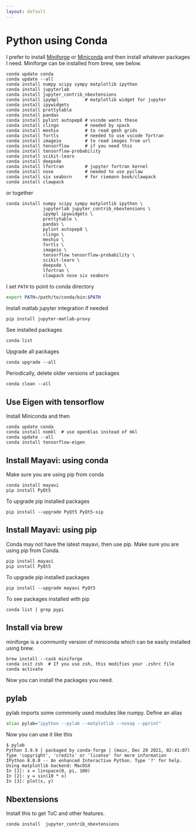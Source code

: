 ```yaml
---
layout: default
---
```


# Python using Conda

I prefer to install [Miniforge](https://github.com/conda-forge/miniforge) or [Miniconda](https://docs.conda.io/en/latest/miniconda.html) and then install whatever packages I need. Miniforge can be installed from brew, see below.

```shell
conda update conda
conda update --all
conda install numpy scipy sympy matplotlib ipython 
conda install jupyterlab
conda install jupyter_contrib_nbextensions
conda install ipympl          # matplotlib widget for jupyter
conda install ipywidgets
conda install prettytable
conda install pandas
conda install pylint autopep8 # vscode wants these
conda install clingo          # needed by spack
conda install meshio          # to read gmsh grids
conda install fortls          # needed to use vscode fortran
conda install imageio         # to read images from url
conda install tensorflow      # if you need this
conda install tensorflow-probability
conda install scikit-learn
conda install deepxde
conda install lfortran        # jupyter fortran kernel
conda install nose            # needed to use pyclaw
conda install six seaborn     # for riemann book/clawpack
conda install clawpack
```

or together

```shell
conda install numpy scipy sympy matplotlib ipython \
              jupyterlab jupyter_contrib_nbextensions \
              ipympl ipywidgets \
              prettytable \
              pandas \
              pylint autopep8 \
              clingo \
              meshio \
              fortls \
              imageio \
              tensorflow tensorflow-probability \
              scikit-learn \
              deepxde \
              lfortran \
              clawpack nose six seaborn
```

I set `PATH` to point to conda directory

```bash
export PATH=/path/to/conda/bin:$PATH
```

Install matlab jupyter integration if needed

```shell
pip install jupyter-matlab-proxy
```

See installed packages

```shell
conda list
```

Upgrade all packages

```shell
conda upgrade --all
```

Periodically, delete older versions of packages

```shell
conda clean --all
```

## Use Eigen with tensorflow

Install Miniconda and then

```shell
conda update conda
conda install nomkl  # use openblas instead of mkl
conda update --all
conda install tensorflow-eigen
```

## Install Mayavi: using conda

Make sure you are using pip from conda

```shell
conda install mayavi
pip install PyQt5
```

To upgrade pip installed packages

```shell
pip install --upgrade PyQt5 PyQt5-sip
```

## Install Mayavi: using pip

Conda may not have the latest mayavi, then use pip.  Make sure you are using pip from Conda.

```shell
pip install mayavi
pip install PyQt5
```

To upgrade pip installed packages

```shell
pip install --upgrade mayavi PyQt5
```

To see packages installed with pip

```shell
conda list | grep pypi
```

## Install via brew

miniforge is a community version of miniconda which can be easily installed using brew.

```shell
brew install --cask miniforge
conda init zsh  # If you use zsh, this modifies your .zshrc file
conda activate
```

Now you can install the packages you need.

## pylab

pylab imports some commonly used modules like numpy. Define an alias

```bash
alias pylab="ipython --pylab --matplotlib --nosep --pprint"
```

Now you can use it like this

```shell
$ pylab
Python 3.9.9 | packaged by conda-forge | (main, Dec 20 2021, 02:41:07)
Type 'copyright', 'credits' or 'license' for more information
IPython 8.0.0 -- An enhanced Interactive Python. Type '?' for help.
Using matplotlib backend: MacOSX
In [1]: x = linspace(0, pi, 100)
In [2]: y = sin(10 * x)
In [3]: plot(x, y)
```

## Nbextensions

Install this to get ToC and other features.

```shell
conda install  jupyter_contrib_nbextensions
```
